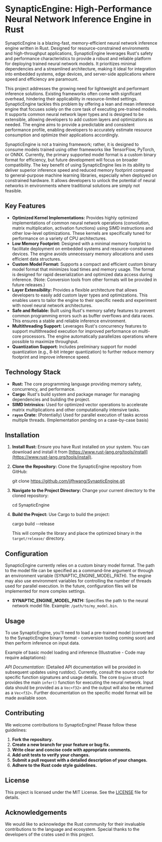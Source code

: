 # SynapticEngine: High-Performance Neural Network Inference Engine in Rust

SynapticEngine is a blazing-fast, memory-efficient neural network inference engine written in Rust. Designed for resource-constrained environments and high-throughput applications, SynapticEngine leverages Rust's safety and performance characteristics to provide a robust and reliable platform for deploying trained neural network models. It prioritizes minimal dependencies and a streamlined architecture, making it ideal for integration into embedded systems, edge devices, and server-side applications where speed and efficiency are paramount.

This project addresses the growing need for lightweight and performant inference solutions. Existing frameworks often come with significant overhead, hindering their applicability in resource-limited settings. SynapticEngine tackles this problem by offering a lean and mean inference engine that focuses solely on the core task of executing pre-trained models. It supports common neural network layer types and is designed to be extensible, allowing developers to add custom layers and optimizations as needed. The engine aims to provide a predictable and consistent performance profile, enabling developers to accurately estimate resource consumption and optimize their applications accordingly.

SynapticEngine is not a training framework; rather, it is designed to consume models trained using other frameworks like TensorFlow, PyTorch, or ONNX. Currently, the primary supported model format is a custom binary format for efficiency, but future development will focus on broader compatibility. The key benefit of using SynapticEngine lies in its ability to deliver superior inference speed and reduced memory footprint compared to general-purpose machine learning libraries, especially when deployed on constrained hardware. It allows developers to unlock the potential of neural networks in environments where traditional solutions are simply not feasible.

## Key Features

*   **Optimized Kernel Implementations:** Provides highly optimized implementations of common neural network operations (convolution, matrix multiplication, activation functions) using SIMD instructions and other low-level optimizations. These kernels are specifically tuned for performance on a variety of CPU architectures.
*   **Low Memory Footprint:** Designed with a minimal memory footprint to facilitate deployment on embedded systems and resource-constrained devices. The engine avoids unnecessary memory allocations and uses efficient data structures.
*   **Custom Model Format:** Supports a compact and efficient custom binary model format that minimizes load times and memory usage. The format is designed for rapid deserialization and optimized data access during inference. (Note: Conversion tools from other formats will be provided in future releases.)
*   **Layer Extensibility:** Provides a flexible architecture that allows developers to easily add custom layer types and optimizations. This enables users to tailor the engine to their specific needs and experiment with novel neural network architectures.
*   **Safe and Reliable:** Built using Rust's memory safety features to prevent common programming errors such as buffer overflows and data races. This ensures a stable and reliable inference environment.
*   **Multithreading Support:** Leverages Rust's concurrency features to support multithreaded execution for improved performance on multi-core processors. The engine automatically parallelizes operations where possible to maximize throughput.
*   **Quantization Support:** Includes preliminary support for model quantization (e.g., 8-bit integer quantization) to further reduce memory footprint and improve inference speed.

## Technology Stack

*   **Rust:** The core programming language providing memory safety, concurrency, and performance.
*   **Cargo:** Rust's build system and package manager for managing dependencies and building the project.
*   **SIMD Intrinsics:** Used for optimized vector operations to accelerate matrix multiplications and other computationally intensive tasks.
*   **`rayon` Crate:** (Potentially) Used for parallel execution of tasks across multiple threads. (Implementation pending on a case-by-case basis)

## Installation

1.  **Install Rust:** Ensure you have Rust installed on your system. You can download and install it from [https://www.rust-lang.org/tools/install](https://www.rust-lang.org/tools/install).
2.  **Clone the Repository:** Clone the SynapticEngine repository from GitHub:

    git clone https://github.com/jjfhwang/SynapticEngine.git

3.  **Navigate to the Project Directory:** Change your current directory to the cloned repository:

    cd SynapticEngine

4.  **Build the Project:** Use Cargo to build the project:

    cargo build --release

    This will compile the library and place the optimized binary in the `target/release/` directory.

## Configuration

SynapticEngine currently relies on a custom binary model format. The path to the model file can be specified as a command-line argument or through an environment variable (SYNAPTIC_ENGINE_MODEL_PATH). The engine may also use environment variables for controlling the number of threads used for parallel execution. In the future, configuration files will be implemented for more complex settings.

*   **SYNAPTIC_ENGINE_MODEL_PATH:** Specifies the path to the neural network model file. Example: `/path/to/my_model.bin`.

## Usage

To use SynapticEngine, you'll need to load a pre-trained model (converted to the SynapticEngine binary format - conversion tooling coming soon) and then perform inference on input data.

Example of basic model loading and inference (Illustrative - Code may require adaptations):



*API Documentation:* (Detailed API documentation will be provided in subsequent updates using rustdoc). Currently, consult the source code for specific function signatures and usage details. The core `Engine` struct provides the main `infer()` function for executing the neural network. Input data should be provided as a `Vec<f32>` and the output will also be returned as a `Vec<f32>`. Further documentation on the specific model format will be made available soon.

## Contributing

We welcome contributions to SynapticEngine! Please follow these guidelines:

1.  **Fork the repository.**
2.  **Create a new branch for your feature or bug fix.**
3.  **Write clear and concise code with appropriate comments.**
4.  **Add unit tests to verify your changes.**
5.  **Submit a pull request with a detailed description of your changes.**
6.  **Adhere to the Rust code style guidelines.**

## License

This project is licensed under the MIT License. See the [LICENSE](https://github.com/jjfhwang/SynapticEngine/blob/main/LICENSE) file for details.

## Acknowledgements

We would like to acknowledge the Rust community for their invaluable contributions to the language and ecosystem. Special thanks to the developers of the crates used in this project.